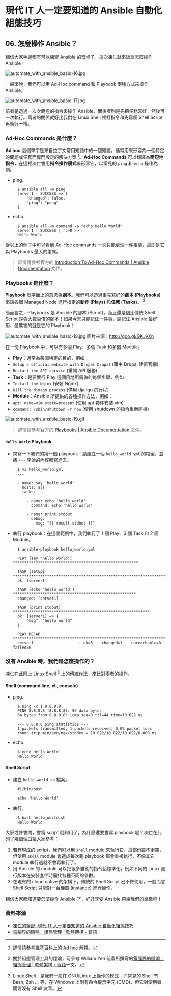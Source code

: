 # 現代 IT 人一定要知道的 Ansible 自動化組態技巧

## 06. 怎麼操作 Ansible？

相信大家手邊都有可以練習 Ansible 的環境了，這次凍仁就來談談怎麼操作 Ansible！

![automate_with_ansible_basic-16.jpg](imgs/automate_with_ansible_basic-16.jpg)

一般來說，我們可以用 Ad-Hoc command 和 Playbook 兩種方式來操作 Ansible。

![automate_with_ansible_basic-17.jpg](imgs/automate_with_ansible_basic-17.jpg)

前者是透過一次次簡短的指令來操作 Ansible，而後者則是先把任務寫好，然後再一次執行。兩者的關係就好比我們在 Linux Shell 裡打指令和先寫個 Shell Script 再執行一樣。


### Ad-Hoc Commands 是什麼？

**Ad hoc** 這個單字是來自拉丁文常用短語中的一個短語，通常用來形容為一個特定的問題或任務而專門設定的解決方案 [^1]。**Ad-Hoc Commands** 可以翻譯為**簡短地指令**，在這裡凍仁會用**指令操作模式**來形容它，以常見的 `ping` 和 `echo` 操作為例。

- ping.

        $ ansible all -m ping
        server1 | SUCCESS => {
            "changed": false,
            "ping": "pong"
        }

- echo.

        $ ansible all -m command -a "echo Hello World"
        server1 | SUCCESS | rc=0 >>
        Hello World

從以上的例子中可以看到 Ad-Hoc commands 一次只能處理一件事情，這即是它與 Playbooks 最大的差異。

> 詳情請參考官方的 [Introduction To Ad\-Hoc Commands | Ansible Documentation][intro_adhoc] 文件。

[intro_adhoc]: http://docs.ansible.com/ansible/intro_adhoc.html


### Playbooks 是什麼？

**Playbook** 就字面上的意思為**劇本**。我們可以透過事先寫好的**劇本 (Playbooks)** 來讓各個 Managed Node 進行指定的**動作 (Plays)** 和**任務 (Tasks)**。 [^2]

簡而言之，Playbooks 是 Ansible 的腳本 (Script)，而且還是個比傳統 Shell Script 還強大數百倍的腳本！如果今天只能記住一件事，請記住 Ansible 最好用、最厲害的就是它的 Playbook！

![automate_with_ansible_basic-18.jpg](imgs/automate_with_ansible_basic-18.jpg)
圖片來源：http://goo.gl/GKJvXn

在一份 Playbook 中，可以有多個 Play、多個 Task 和多個 Module。

- **Play**：通常為某個特定的目的，例如：
 - `Setup a official website with Drupal Drupal` (藉由 Drupal 建置官網)
 - `Restart the API service` (重開 API 服務)
- **Task**：是要實行 Play 這個目地所需做的每個步驟，例如：
 - `Install the Nginx` (安裝 Nginx)
 - `Kill the djnago process` (停用 django 的行程)
- **Module**：Ansible 所提供的各種操作方法，例如：
 - `apt: name=vim state=present` (使用 apt 套件安裝 vim)
 - `command: /sbin/shutdown -r now` (使用 shutdown 的指令重新開機)

![automate_with_ansible_basic-19.gif](imgs/automate_with_ansible_basic-19.gif)

> 詳情請參考官方的 [Playbooks | Ansible Documentation][playbooks] 文件。

[playbooks]: http://docs.ansible.com/ansible/playbooks.html


#### `Hello World` Playbook

- 來寫一下我們的第一個 playbook！請建立一個 `hello_world.yml` 的檔案，並將 `---` 開始的內容都寫進去。

        $ vi hello_world.yml
        ---

        - name: say 'hello world'
          hosts: all
          tasks:

            - name: echo 'hello world'
              command: echo 'hello world'

            - name: print stdout
              debug:
                msg: "{{ result.stdout }}"

- 執行 playbook：在這個範例中，我們執行了 1 個 Play、3 個 Task 和 2 個 Module。

        $ ansible-playbook hello_world.yml

        PLAY [say 'hello world'] *******************************************************

        TASK [setup] *******************************************************************
        ok: [server1]

        TASK [echo 'hello world'] ******************************************************
        changed: [server1]

        TASK [print stdout] ************************************************************
        ok: [server1] => {
            "msg": "hello world"
        }

        PLAY RECAP *********************************************************************
        server1                    : ok=3    changed=1    unreachable=0    failed=0


### 沒有 Ansible 時，我們是怎麼操作的？

凍仁在此附上 Linux Shell [^3] 上的傳統作法，來比對兩者的操作。

#### Shell (command line, cli, console)

- ping.

        $ ping -c 1 8.8.8.8
        PING 8.8.8.8 (8.8.8.8): 56 data bytes
        64 bytes from 8.8.8.8: icmp_seq=0 ttl=44 time=10.022 ms

        --- 8.8.8.8 ping statistics ---
        1 packets transmitted, 1 packets received, 0.0% packet loss
        round-trip min/avg/max/stddev = 10.022/10.022/10.022/0.000 ms

- echo.        
        
        $ echo Hello World
        Hello World

#### Shell Script

- 建立 `hello_world.sh` 檔案。

        #!/bin/bash

        echo 'Hello World'

- 執行。

        $ bash hello_world.sh
        Hello World

大家或許會問，會寫 script 就夠用了，為什麼還要會寫 playbook 呢？凍仁在此列了幾個理由給大家參考：

1. 若有現成的 script，我們可以用 `shell` module 來執行它，這部份雖不衝突，但使用 `shell` module 會造成每次跑 playbook 都會重複執行，不像其它 module 執行過就不會再執行了。
2. 用 Ansible 的 module 可以把很多雜亂的指令給標準化，例如不同的 Linux 發行版本在安裝套件時需代各種不同的參數。
3. 在現有的 cloud native 的架構下，傳統的 Shell Script 已不符使用，一般而言 Shell Script 只能對一台機器 (instance) 進行操作。

相信大家都知道要怎麼操作 Ansible 了，好好享受 Ansible 帶給我們的樂趣吧！


### 資料來源

- [凍仁的筆記: 現代 IT 人一定要知道的 Ansible 自動化組態技巧](http://note.drx.tw/2016/05/automate-with-ansible-basic.html)
- [電腦界的隱喻：組態管理 | 軟體架構・絮語][metaphor-in-cm]

[metaphor-in-cm]: http://school.soft-arch.net/blog/90699/metaphor-in-cm


[^1]: 詳情請參考維基百科上的 [Ad hoc][ad_hoc_wikipedia] 解釋。

[ad_hoc_wikipedia]: https://zh.wikipedia.org/wiki/Ad_hoc

[^2]: 關於組態管理工具的隱喻，可參考 William Yeh 前輩所撰寫的[電腦界的隱喻：組態管理 | 軟體架構・絮語][metaphor-in-cm]一文。

[^3]: Linux Shell，是我們一般在 GNU/Linux 上操作的模式，而常見的 Shell 有 Bash, Zsh ... 等，在 Windows 上則有命令提示字元 (CMD)，但它對使用者而言沒有 Shell 友善。



